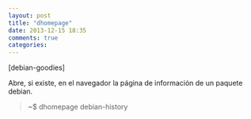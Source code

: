 ```yaml
---
layout: post
title: "dhomepage"
date: 2013-12-15 18:35
comments: true
categories: 
---
```

[debian-goodies]

Abre, si existe, en el navegador la página de información de un paquete debian.

>~$ dhomepage debian-history

